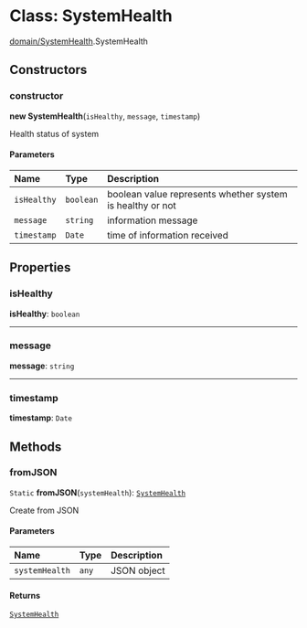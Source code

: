 # Class: SystemHealth

[domain/SystemHealth](../modules/domain_SystemHealth.md).SystemHealth

## Constructors

### constructor

**new SystemHealth**(`isHealthy`, `message`, `timestamp`)

Health status of system

#### Parameters

| Name | Type | Description |
| :------ | :------ | :------ |
| `isHealthy` | `boolean` | boolean value represents whether system is healthy or not |
| `message` | `string` | information message |
| `timestamp` | `Date` | time of information received |

## Properties

### isHealthy

 **isHealthy**: `boolean`

___

### message

 **message**: `string`

___

### timestamp

 **timestamp**: `Date`

## Methods

### fromJSON

`Static` **fromJSON**(`systemHealth`): [`SystemHealth`](domain_SystemHealth.SystemHealth.md)

Create from JSON

#### Parameters

| Name | Type | Description |
| :------ | :------ | :------ |
| `systemHealth` | `any` | JSON object |

#### Returns

[`SystemHealth`](domain_SystemHealth.SystemHealth.md)
